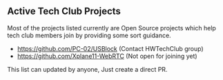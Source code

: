 ## Active Tech Club Projects 
Most of the projects listed currently are Open Source projects which help
tech club members join by providing some sort guidance. 

-  https://github.com/PC-02/USBlock (Contact HWTechClub group) 
-  https://github.com/Xplane11-WebRTC (Not open for joining yet) 

This list can updated by anyone, Just create a direct PR. 
